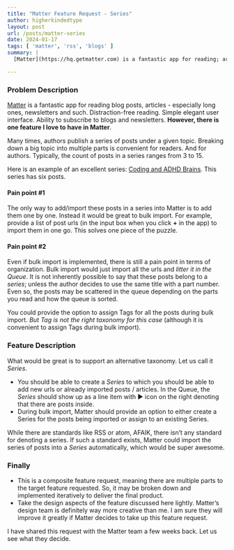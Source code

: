 ```yaml
---
title: "Matter Feature Request - Series"
author: higherkindedtype
layout: post
url: /posts/matter-series
date: 2024-01-17
tags: [ 'matter', 'rss', 'blogs' ]
summary: |
  [Matter](https://hq.getmatter.com) is a fantastic app for reading; articles, blog posts etc. There is one feature I love to have in Matter. Let us find out what that is.

---
```


### Problem Description

[Matter](https://hq.getmatter.com) is a fantastic app for reading blog posts, articles - especially long ones, newsletters and such. Distraction-free reading. Simple elegant user interface. Ability to subscribe to blogs and newsletters. **However, there is one feature I love to have in Matter**.

Many times, authors publish a series of posts under a given topic. Breaking down a big topic into multiple parts is convenient for readers. And for authors. Typically, the count of posts in a series ranges from 3 to 15.

Here is an example of an excellent series: [Coding and ADHD Brains](https://abbeyperini.hashnode.dev/coding-and-adhd-adhd-brains). This series has six posts.

#### Pain point #1

The only way to add/import these posts in a series into Matter is to add them one by one. Instead it would be great to bulk import. For example, provide a list of post urls (in the input box when you click **+** in the app) to import them in one go. This solves one piece of the puzzle.

#### Pain point #2

Even if bulk import is implemented, there is still a pain point in terms of organization. Bulk import would just import all the urls and *litter it in the Queue*. It is not inherently possible to say that these posts belong to a _series_; unless the author decides to use the same title with a part number. Even so, the posts may be scattered in the queue depending on the parts you read and how the queue is sorted.

You could provide the option to assign Tags for all the posts during bulk import. *But Tag is not the right taxonomy for this case* (although it is convenient to assign Tags during bulk import).

### Feature Description

What would be great is to support an alternative taxonomy. Let us call it *Series*.

- You should be able to create a *Series* to which you should be able to add new urls or already imported posts / articles. In the Queue, the *Series* should show up as a line item with ▶ icon on the right denoting that there are posts inside.
- During bulk import, Matter should provide an option to either create a Series for the posts being imported or assign to an existing Series.

While there are standards like RSS or atom, AFAIK, there isn’t any standard for denoting a series. If such a standard exists, Matter could import the series of posts into a _Series_ automatically, which would be super awesome.

### Finally

- This is a composite feature request, meaning there are multiple parts to the target feature requested. So, it may be broken down and implemented  iteratively to deliver the final product.
- Take the  design aspects of the feature  discussed here lightly. Matter’s design team is  definitely way more creative than me. I am sure they will improve it greatly if Matter decides to take up this feature request.

I have shared this request with the Matter team a few weeks back. Let us see what they decide.
